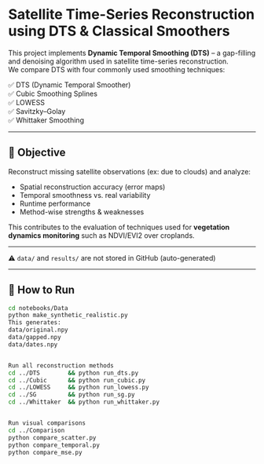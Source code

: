 # Satellite Time-Series Reconstruction using DTS & Classical Smoothers

This project implements **Dynamic Temporal Smoothing (DTS)** – a gap-filling and denoising algorithm used in satellite time-series reconstruction.  
We compare DTS with four commonly used smoothing techniques:

✅ DTS (Dynamic Temporal Smoother)  
✅ Cubic Smoothing Splines  
✅ LOWESS  
✅ Savitzky–Golay  
✅ Whittaker Smoothing

---

## 🎯 Objective

Reconstruct missing satellite observations (ex: due to clouds) and analyze:

- Spatial reconstruction accuracy (error maps)
- Temporal smoothness vs. real variability
- Runtime performance
- Method-wise strengths & weaknesses

This contributes to the evaluation of techniques used for **vegetation dynamics monitoring** such as NDVI/EVI2 over croplands.

---
⚠️ `data/` and `results/` are not stored in GitHub (auto-generated)

---

## 🚀 How to Run

```bash
cd notebooks/Data
python make_synthetic_realistic.py
This generates:
data/original.npy
data/gapped.npy
data/dates.npy


Run all reconstruction methods
cd ../DTS        && python run_dts.py
cd ../Cubic      && python run_cubic.py
cd ../LOWESS     && python run_lowess.py
cd ../SG         && python run_sg.py
cd ../Whittaker  && python run_whittaker.py


Run visual comparisons
cd ../Comparison
python compare_scatter.py
python compare_temporal.py
python compare_mse.py
